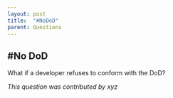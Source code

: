 ```yaml
---
layout: post
title:  "#NoDoD"
parent: Questions
---
```


## #No DoD
What if a developer refuses to conform with the DoD?

*This question was contributed by xyz*